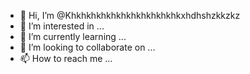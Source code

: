 - 👋 Hi, I’m @Khkhkhkhkhkhkhkhkhkhkhkxhdhshzkkzkz
- 👀 I’m interested in ...
- 🌱 I’m currently learning ...
- 💞️ I’m looking to collaborate on ...
- 📫 How to reach me ...

<!---
Khkhkhkhkhkhkhkhkhkhkhkxhdhshzkkzkz/Khkhkhkhkhkhkhkhkhkhkhkxhdhshzkkzkz is a ✨ special ✨ repository because its `README.md` (this file) appears on your GitHub profile.
You can click the Preview link to take a look at your changes.
--->
